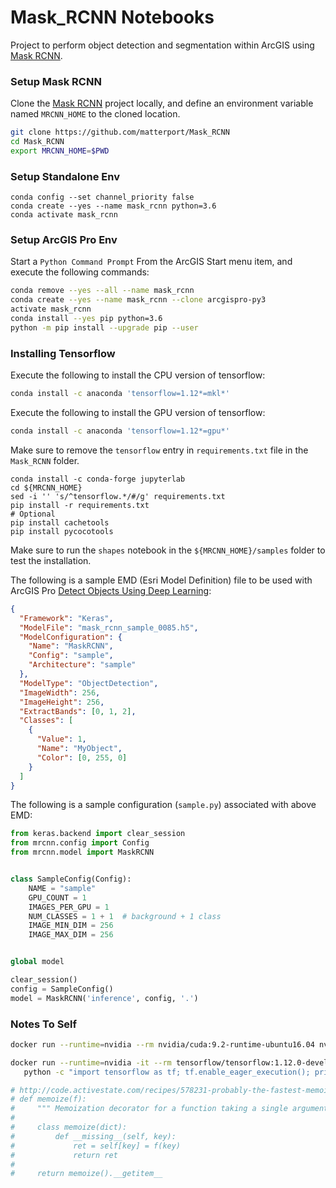 # Mask_RCNN Notebooks

Project to perform object detection and segmentation within ArcGIS using [Mask RCNN](https://github.com/matterport/Mask_RCNN).

### Setup Mask RCNN

Clone the [Mask RCNN](https://github.com/matterport/Mask_RCNN) project locally, and define an environment variable named `MRCNN_HOME` to the cloned location.

```bash
git clone https://github.com/matterport/Mask_RCNN
cd Mask_RCNN
export MRCNN_HOME=$PWD
```

### Setup Standalone Env

```
conda config --set channel_priority false
conda create --yes --name mask_rcnn python=3.6
conda activate mask_rcnn
```

### Setup ArcGIS Pro Env

Start a `Python Command Prompt` From the ArcGIS Start menu item, and execute the following commands:

```bash
conda remove --yes --all --name mask_rcnn
conda create --yes --name mask_rcnn --clone arcgispro-py3
activate mask_rcnn
conda install --yes pip python=3.6
python -m pip install --upgrade pip --user
```

### Installing Tensorflow

Execute the following to install the CPU version of tensorflow:

```bash
conda install -c anaconda 'tensorflow=1.12*=mkl*'
```

Execute the following to install the GPU version of tensorflow:

```bash
conda install -c anaconda 'tensorflow=1.12*=gpu*'
```

Make sure to remove the `tensorflow` entry in `requirements.txt` file in the `Mask_RCNN` folder.

```
conda install -c conda-forge jupyterlab
cd ${MRCNN_HOME}
sed -i '' 's/^tensorflow.*/#/g' requirements.txt
pip install -r requirements.txt
# Optional
pip install cachetools
pip install pycocotools
```

Make sure to run the `shapes` notebook in the `${MRCNN_HOME}/samples` folder to test the installation.

The following is a sample EMD (Esri Model Definition) file to be used with ArcGIS Pro [Detect Objects Using Deep Learning](https://pro.arcgis.com/en/pro-app/tool-reference/image-analyst/detect-objects-using-deep-learning.htm):

```json
{
  "Framework": "Keras",
  "ModelFile": "mask_rcnn_sample_0085.h5",
  "ModelConfiguration": {
    "Name": "MaskRCNN",
    "Config": "sample",
    "Architecture": "sample"
  },
  "ModelType": "ObjectDetection",
  "ImageWidth": 256,
  "ImageHeight": 256,
  "ExtractBands": [0, 1, 2],
  "Classes": [
    {
      "Value": 1,
      "Name": "MyObject",
      "Color": [0, 255, 0]
    }
  ]
}
```

The following is a sample configuration (`sample.py`) associated with above EMD:

```python
from keras.backend import clear_session
from mrcnn.config import Config
from mrcnn.model import MaskRCNN


class SampleConfig(Config):
    NAME = "sample"
    GPU_COUNT = 1
    IMAGES_PER_GPU = 1
    NUM_CLASSES = 1 + 1  # background + 1 class
    IMAGE_MIN_DIM = 256
    IMAGE_MAX_DIM = 256


global model

clear_session()
config = SampleConfig()
model = MaskRCNN('inference', config, '.')
```

### Notes To Self

```bash
docker run --runtime=nvidia --rm nvidia/cuda:9.2-runtime-ubuntu16.04 nvidia-smi
```

```bash
docker run --runtime=nvidia -it --rm tensorflow/tensorflow:1.12.0-devel-gpu-py3 \
   python -c "import tensorflow as tf; tf.enable_eager_execution(); print(tf.reduce_sum(tf.random_normal([1000, 1000])))"
```

```python
# http://code.activestate.com/recipes/578231-probably-the-fastest-memoization-decorator-in-the-/
# def memoize(f):
#     """ Memoization decorator for a function taking a single argument """
#
#     class memoize(dict):
#         def __missing__(self, key):
#             ret = self[key] = f(key)
#             return ret
#
#     return memoize().__getitem__
```